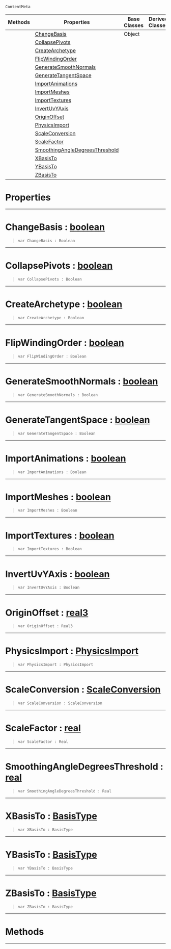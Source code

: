  `ContentMeta`

|Methods|Properties|Base Classes|Derived Classes|
|---|---|---|---|
| |[ ChangeBasis](https://github.com/zeroengineteam/ZeroDocs/blob/master/code_reference/class_reference/geometryoptions.markdown#changebasis-zero-engine)|Object| |
| |[ CollapsePivots](https://github.com/zeroengineteam/ZeroDocs/blob/master/code_reference/class_reference/geometryoptions.markdown#collapsepivots-zero-engi)| | |
| |[ CreateArchetype](https://github.com/zeroengineteam/ZeroDocs/blob/master/code_reference/class_reference/geometryoptions.markdown#createarchetype-zero-eng)| | |
| |[ FlipWindingOrder](https://github.com/zeroengineteam/ZeroDocs/blob/master/code_reference/class_reference/geometryoptions.markdown#flipwindingorder-zero-en)| | |
| |[ GenerateSmoothNormals](https://github.com/zeroengineteam/ZeroDocs/blob/master/code_reference/class_reference/geometryoptions.markdown#generatesmoothnormals-ze)| | |
| |[ GenerateTangentSpace](https://github.com/zeroengineteam/ZeroDocs/blob/master/code_reference/class_reference/geometryoptions.markdown#generatetangentspace-zer)| | |
| |[ ImportAnimations](https://github.com/zeroengineteam/ZeroDocs/blob/master/code_reference/class_reference/geometryoptions.markdown#importanimations-zero-en)| | |
| |[ ImportMeshes](https://github.com/zeroengineteam/ZeroDocs/blob/master/code_reference/class_reference/geometryoptions.markdown#importmeshes-zero-engine)| | |
| |[ ImportTextures](https://github.com/zeroengineteam/ZeroDocs/blob/master/code_reference/class_reference/geometryoptions.markdown#importtextures-zero-engi)| | |
| |[ InvertUvYAxis](https://github.com/zeroengineteam/ZeroDocs/blob/master/code_reference/class_reference/geometryoptions.markdown#invertuvyaxis-zero-engin)| | |
| |[ OriginOffset](https://github.com/zeroengineteam/ZeroDocs/blob/master/code_reference/class_reference/geometryoptions.markdown#originoffset-zero-engine)| | |
| |[ PhysicsImport](https://github.com/zeroengineteam/ZeroDocs/blob/master/code_reference/class_reference/geometryoptions.markdown#physicsimport-zero-engin)| | |
| |[ ScaleConversion](https://github.com/zeroengineteam/ZeroDocs/blob/master/code_reference/class_reference/geometryoptions.markdown#scaleconversion-zero-eng)| | |
| |[ ScaleFactor](https://github.com/zeroengineteam/ZeroDocs/blob/master/code_reference/class_reference/geometryoptions.markdown#scalefactor-zero-engine)| | |
| |[ SmoothingAngleDegreesThreshold](https://github.com/zeroengineteam/ZeroDocs/blob/master/code_reference/class_reference/geometryoptions.markdown#smoothingangledegreesthr)| | |
| |[ XBasisTo](https://github.com/zeroengineteam/ZeroDocs/blob/master/code_reference/class_reference/geometryoptions.markdown#xbasisto-zero-engine-doc)| | |
| |[ YBasisTo](https://github.com/zeroengineteam/ZeroDocs/blob/master/code_reference/class_reference/geometryoptions.markdown#ybasisto-zero-engine-doc)| | |
| |[ ZBasisTo](https://github.com/zeroengineteam/ZeroDocs/blob/master/code_reference/class_reference/geometryoptions.markdown#zbasisto-zero-engine-doc)| | |


 #  Properties


---  
 #  ChangeBasis : [boolean](https://github.com/zeroengineteam/ZeroDocs/blob/master/code_reference/zilch_base_types/boolean.markdown)

> 
> ``` lang=cpp, name=Zilch
> var ChangeBasis : Boolean


---  
 #  CollapsePivots : [boolean](https://github.com/zeroengineteam/ZeroDocs/blob/master/code_reference/zilch_base_types/boolean.markdown)

> 
> ``` lang=cpp, name=Zilch
> var CollapsePivots : Boolean


---  
 #  CreateArchetype : [boolean](https://github.com/zeroengineteam/ZeroDocs/blob/master/code_reference/zilch_base_types/boolean.markdown)

> 
> ``` lang=cpp, name=Zilch
> var CreateArchetype : Boolean


---  
 #  FlipWindingOrder : [boolean](https://github.com/zeroengineteam/ZeroDocs/blob/master/code_reference/zilch_base_types/boolean.markdown)

> 
> ``` lang=cpp, name=Zilch
> var FlipWindingOrder : Boolean


---  
 #  GenerateSmoothNormals : [boolean](https://github.com/zeroengineteam/ZeroDocs/blob/master/code_reference/zilch_base_types/boolean.markdown)

> 
> ``` lang=cpp, name=Zilch
> var GenerateSmoothNormals : Boolean


---  
 #  GenerateTangentSpace : [boolean](https://github.com/zeroengineteam/ZeroDocs/blob/master/code_reference/zilch_base_types/boolean.markdown)

> 
> ``` lang=cpp, name=Zilch
> var GenerateTangentSpace : Boolean


---  
 #  ImportAnimations : [boolean](https://github.com/zeroengineteam/ZeroDocs/blob/master/code_reference/zilch_base_types/boolean.markdown)

> 
> ``` lang=cpp, name=Zilch
> var ImportAnimations : Boolean


---  
 #  ImportMeshes : [boolean](https://github.com/zeroengineteam/ZeroDocs/blob/master/code_reference/zilch_base_types/boolean.markdown)

> 
> ``` lang=cpp, name=Zilch
> var ImportMeshes : Boolean


---  
 #  ImportTextures : [boolean](https://github.com/zeroengineteam/ZeroDocs/blob/master/code_reference/zilch_base_types/boolean.markdown)

> 
> ``` lang=cpp, name=Zilch
> var ImportTextures : Boolean


---  
 #  InvertUvYAxis : [boolean](https://github.com/zeroengineteam/ZeroDocs/blob/master/code_reference/zilch_base_types/boolean.markdown)

> 
> ``` lang=cpp, name=Zilch
> var InvertUvYAxis : Boolean


---  
 #  OriginOffset : [real3](https://github.com/zeroengineteam/ZeroDocs/blob/master/code_reference/zilch_base_types/real3.markdown)

> 
> ``` lang=cpp, name=Zilch
> var OriginOffset : Real3


---  
 #  PhysicsImport : [PhysicsImport](https://github.com/zeroengineteam/ZeroDocs/blob/master/code_reference/enum_reference.markdown#physicsimport)

> 
> ``` lang=cpp, name=Zilch
> var PhysicsImport : PhysicsImport


---  
 #  ScaleConversion : [ScaleConversion](https://github.com/zeroengineteam/ZeroDocs/blob/master/code_reference/enum_reference.markdown#scaleconversion)

> 
> ``` lang=cpp, name=Zilch
> var ScaleConversion : ScaleConversion


---  
 #  ScaleFactor : [real](https://github.com/zeroengineteam/ZeroDocs/blob/master/code_reference/zilch_base_types/real.markdown)

> 
> ``` lang=cpp, name=Zilch
> var ScaleFactor : Real


---  
 #  SmoothingAngleDegreesThreshold : [real](https://github.com/zeroengineteam/ZeroDocs/blob/master/code_reference/zilch_base_types/real.markdown)

> 
> ``` lang=cpp, name=Zilch
> var SmoothingAngleDegreesThreshold : Real


---  
 #  XBasisTo : [BasisType](https://github.com/zeroengineteam/ZeroDocs/blob/master/code_reference/enum_reference.markdown#basistype)

> 
> ``` lang=cpp, name=Zilch
> var XBasisTo : BasisType


---  
 #  YBasisTo : [BasisType](https://github.com/zeroengineteam/ZeroDocs/blob/master/code_reference/enum_reference.markdown#basistype)

> 
> ``` lang=cpp, name=Zilch
> var YBasisTo : BasisType


---  
 #  ZBasisTo : [BasisType](https://github.com/zeroengineteam/ZeroDocs/blob/master/code_reference/enum_reference.markdown#basistype)

> 
> ``` lang=cpp, name=Zilch
> var ZBasisTo : BasisType


---  
 #  Methods


---  
 

 